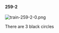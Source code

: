 #### 259-2
![train-259-2-0.png](https://github.com/lil-lab/nlvr/raw/master/nlvr/train/images/70/train-259-2-0.png "train-259-2-0.png")

There are 3 black circles